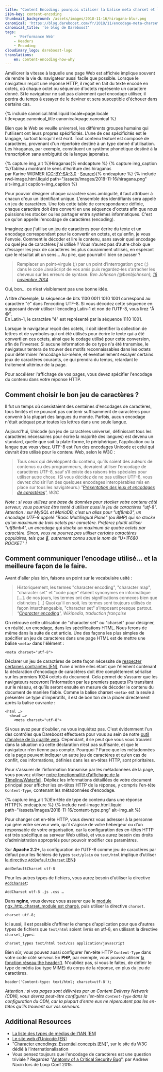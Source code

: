 ```yaml
---
title: "Content Encoding: pourquoi utiliser la balise meta charset et l'en-tête Content-Type"
i18n-key: content-encoding
thumbnail_background: /assets/images/2018-11-16/hiragana-blur.png
canonical: 'https://blog.dareboost.com/fr/2018/11/encodage-meta-charset-content-type-header/'
canonical_title: 'le blog de Dareboost'
tags:
    - 'Performance Web'
    - Headers
    - Encoding
cloudinary_logo: dareboost-logo
translations:
    en: content-encoding-how-why
---
```


Améliorer la vitesse à laquelle une page Web est affichée implique souvent de rendre la vie du navigateur aussi facile que possible. Lorsque le navigateur reçoit une réponse HTTP, il reçoit en fait du texte encodé en octets, où chaque octet ou séquence d'octets représente un caractère donné. Si le navigateur ne sait pas clairement quel encodage utiliser, il perdra du temps à essayer de le deviner et sera susceptible d'échouer dans certains cas.

<!-- more -->

{% include canonical.html.liquid
    locale=page.locale
    title=page.canonical_title
    canonical=page.canonical
%}

Bien que le Web se veuille universel, les différents groupes humains qui l'utilisent ont leurs propres spécificités. L'une de ces spécificités est le langage, surtout lorsqu'il est écrit. Tout contenu textuel est composé de caractères, provenant d'un répertoire destiné à un type donné d'utilisation. Les hiraganas, par exemple, constituent un système phonétique destiné à la transcription sans ambiguïté de la langue japonaise.

{% capture img_alt %}Hiraganas{% endcapture %} {% capture img_caption %}Tableau montrant le sens d'écriture des hiraganas  
par Karine WIDMER ([CC-BY-SA-3.0](https://creativecommons.org/licenses/by-sa/3.0/) · [Source](https://commons.wikimedia.org/wiki/File:Table_hiragana.svg)){% endcapture %} {% include rwd-image.html.liquid
path="/assets/images/2018-11-16/hiragana.png"
alt=img_alt
caption=img_caption
%}

Pour pouvoir désigner chaque caractère sans ambiguïté, il faut attribuer à chacun d'eux un identifiant unique. L'ensemble des identifiants sera appelé un jeu de caractères. Une fois cette table de correspondance définie, chaque caractère doit être converti en une séquence d'octets afin que nous puissions les stocker ou les partager entre systèmes informatiques. C'est ce qu'on appelle l'encodage de caractères (encoding).

Imaginez que j'utilise un jeu de caractères pour écrire du texte et un encodage correspondant pour le convertir en octets, et qu'enfin, je vous l'envoie. Comment le décoder et lire le contenu, sans savoir quel encodage ou quel jeu de caractères j'ai utilisé ? Vous n’aurez pas d’autre choix que d’essayer les jeux de caractères les plus couramment utilisés, en espérant que le résultat ait un sens... Au pire, que pourrait-il bien se passer ?

> Remplacer un point-virgule (;) par un point d’interrogation grec (;) dans le code JavaScript de vos amis puis regardez-les s’arracher les cheveux sur les erreurs de syntaxe. <cite>Ben Johnson (@benbjohnson), [16 novembre 2014](https://twitter.com/benbjohnson/status/533848879423578112)</cite>

Oui, bon… ce n’est visiblement pas une bonne idée.

À titre d’exemple, la séquence de bits 1100 0011 1010 1001 correspond au caractère "é" dans l’encoding UTF-8\. Si vous décodez cette séquence en supposant devoir utiliser l’encoding Latin-1 et non de l’UTF-8, vous lirez "Ã ©".  
En Latin-1, le caractère "é" est représenté par la séquence 1110 1001.

Lorsque le navigateur reçoit des octets, il doit identifier la collection de lettres et de symboles qui ont été utilisés pour écrire le texte qui a été converti en ces octets, ainsi que le codage utilisé pour cette conversion, afin de l'inverser. Si aucune information de ce type n'a été transmise, le navigateur tentera de trouver des motifs reconnaissables dans les octets pour déterminer l'encodage lui-même, et éventuellement essayer certains jeux de caractères courants, ce qui prendra du temps, retardant le traitement ultérieur de la page.

Pour accélérer l'affichage de vos pages, vous devez spécifier l'encodage du contenu dans votre réponse HTTP.

## Comment choisir le bon jeu de caractères ?

Il fut un temps où coexistaient des centaines d'encodages de caractères, tous limités et ne pouvant pas contenir suffisamment de caractères pour convenir à la plupart des langues du monde. Parfois, aucun encodage n'était adéquat pour toutes les lettres dans une seule langue.

Aujourd'hui, Unicode (un jeu de caractères universel, définissant tous les caractères nécessaires pour écrire la majorité des langues) est devenu un standard, quelle que soit la plate-forme, le périphérique, l'application ou la langue que vous visez. UTF-8 est l'un des encodages Unicode et celui qui devrait être utilisé pour le contenu Web, selon le W3C :

> Tous ceux qui développent du contenu, qu’ils soient des auteurs de contenus ou des programmeurs, devraient utiliser l’encodage de caractères UTF-8, sauf s’il existe des raisons très spéciales pour utiliser autre chose. (Si vous décidez de ne pas utiliser UTF-8, vous devrez choisir l’un des quelques encodages interopérables mis en place sur tous les navigateurs.) <cite>"[Présentation des jeux et encodages de caractères](https://www.w3.org/International/getting-started/characters.fr)", W3C</cite>

_Note : si vous utilisez une base de données pour stocker votre contenu côté serveur, vous pourriez être tenté d'utiliser aussi le jeu de caractères "utf-8". Attention : sur MySQL et MariaDB, c'est un alias pour "utf8mb3", un encodage UTF-8 appelé "Basic Multilingual Plane" (ou BMP) qui ne stocke qu'un maximum de trois octets par caractère. Préférez plutôt utiliser "utf8mb4", un encodage qui stocke un maximum de quatre octets par caractère. Sinon, vous ne pourrez pas utiliser certains caractères populaires, tels que 🚀, autrement connu sous le nom de "U+1F680 ROCKET" !_

## Comment communiquer l’encodage utilisé... et la meilleure façon de le faire.

Avant d'aller plus loin, faisons un point sur le vocabulaire usité :

> Historiquement, les termes "character encoding", "character map", "character set" et "code page" étaient synonymes en informatique [...]. de nos jours, les termes ont des significations connexes bien que distinctes [...] Quoi qu'il en soit, les termes sont toujours utilisés de façon interchangeable, "character set" s'imposant presque partout. <cite>"[Character encoding](https://en.wikipedia.org/wiki/Character_encoding#Character_sets,_character_maps_and_code_pages)", Wikipedia, traduction française</cite>

On retrouve cette utilisation de "character set" ou "charset" pour désigner, en réalité, un encodage, dans les spécifications HTML. Nous ferons de même dans la suite de cet article. Une des façons les plus simples de spécifier un jeu de caractères dans une page HTML est de mettre une balise `<meta>` dans l'élément :

```
<meta charset="utf-8">
```

Déclarer un jeu de caractères de cette façon nécessite de [respecter certaines contraintes [EN]](https://www.w3.org/TR/html5/document-metadata.html#specifying-the-documents-character-encoding), l'une d'entre elles étant que l'élément contenant la déclaration d'encodage de caractères doit être complètement sérialisé sur les premiers 1024 octets du document. Cela permet de s’assurer que les navigateurs recevront l’information par les premiers paquets IPs transitant sur le réseau, et qu’ils seront ensuite en mesure de décoder le contenu du document de manière fiable. Comme la balise charset `<meta>` est la seule à présenter ce type d’impératifs, il est de bon ton de la placer directement après la balise ouvrante :

```
<html …>
  <head …>
    <meta charset="utf-8">
```

Si vous avez peur d’oublier, ne vous inquiétez pas. C'est évidemment l'un des contrôles que Dareboost effectuera pour vous au sein de notre [outil d’analyse de la qualité web](https://www.dareboost.com/fr/service/analyse-site-web). Cependant, il se peut que vous vous trouviez dans la situation où cette déclaration n’est pas suffisante, et que le navigateur n’en tienne pas compte. Pourquoi ? Parce que les métadonnées de la page peuvent indiquer un autre jeu de caractères et qu’en cas de conflit, ces informations, définies dans les en-têtes HTTP, sont prioritaires.

Pour s'assurer de l'information transmise par les métadonnées de la page, vous pouvez utiliser [notre fonctionnalité d’affichage de la Timeline/Waterfall](https://www.dareboost.com/fr/doc/rapport-analyse/timeline-waterfall). Dépliez les informations détaillées de votre document principal pour afficher les en-têtes HTTP de la réponse, y compris l'en-tête `Content-Type`, contenant les métadonnées d'encodage.

{% capture img_alt %}En-tête de type de contenu dans une réponse HTTP{% endcapture %} {% include rwd-image.html.liquid
path="/assets/images/2018-11-16/content-type.png"
alt=img_alt
%}

Pour changer cet en-tête HTTP, vous devrez vous adresser à la personne qui gère votre serveur web, qu’il s’agisse de votre hébergeur ou d’un responsable de votre organisation, car la configuration des en-têtes HTTP est très spécifique au serveur Web utilisé, et vous aurez besoin des droits d’administration appropriés pour pouvoir modifier ces paramètres.

Sur **Apache 2.2+**, la configuration de l'UTF-8 comme jeu de caractères par défaut pour les fichiers de types `text/plain` ou `text/html` implique d’utiliser [la directive `AddDefaultCharset` [EN]](https://httpd.apache.org/docs/2.2/en/mod/core.html#adddefaultcharset):

```
AddDefaultCharset utf-8
```

Pour les autres types de fichiers, vous aurez besoin d'utiliser la directive [`AddCharset`](https://httpd.apache.org/docs/current/fr/mod/mod_mime.html#addcharset):

```
AddCharset utf-8 .js .css …
```

Dans **nginx**, vous devrez vous assurer que le [module ngx_http_charset_module est chargé](http://nginx.org/en/docs/http/ngx_http_charset_module.html), puis utiliser la directive `charset`.

```
charset utf-8;
```

Ici aussi, il est possible d'affiner le champs d'application pour que d'autres types de fichiers que `text/html` soient livrés en utf-8, en utilisant la directive `charset_types`:

```
charset_types text/html text/css application/javascript
```

Bien sûr, vous pouvez aussi configurer l’en-tête HTTP `Content-Type` dans votre code côté serveur. En **PHP**, par exemple, vous pouvez utiliser [la fonction réseau the header()](http://php.net/manual/fr/function.header.php). N'oubliez pas, si vous le faites, de définir le type de média (ou type MIME) du corps de la réponse, en plus du jeu de caractères.

```
header('Content-type: text/html; charset=utf-8');
```

_Attention : si vos pages sont délivrées par un Content Delivery Network (CDN), vous devrez peut-être configurer l'en-tête `Content-Type` dans la configuration du CDN, car la plupart d'entre eux ne répercutent pas les en-têtes qu’ils trouvent sur vos serveurs._

## Additional Resources

-   [La liste des types de médias de l'IAN [EN]](https://www.iana.org/assignments/media-types/media-types.xhtml)
-   [Le site web d’Unicode [EN]](http://www.unicode.org/)
-   "[Character encodings: Essential concepts [EN]](https://www.w3.org/International/articles/definitions-characters/#httpheader)", sur le site du W3C dédié à l’internationalisation
-   Vous pensez toujours que l'encodage de caractères est une question triviale ? Regardez "[Anatomy of a Critical Security Bug](https://www.youtube.com/watch?v=yQaRUEwEKxE)", par Andrew Nacin lors de Loop Conf 2015.

